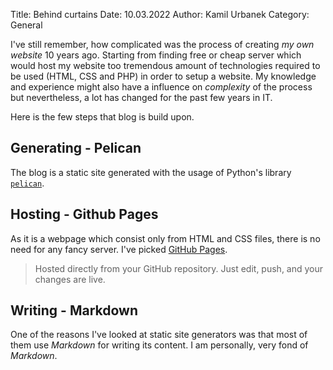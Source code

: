 Title: Behind curtains
Date: 10.03.2022
Author: Kamil Urbanek
Category: General

I've still remember, how complicated was the process of creating *my own website* 10 years ago. Starting from finding
free or cheap server which would host my website too tremendous amount of technologies required to be used (HTML, CSS
and PHP) in order to setup a website. My knowledge and experience might also have a influence on *complexity* of the
process but nevertheless, a lot has changed for the past few years in IT.

Here is the few steps that blog is build upon.

## Generating - Pelican

The blog is a static site generated with the usage of Python's library [`pelican`](https://blog.getpelican.com/).

## Hosting - Github Pages

As it is a webpage which consist only from HTML and CSS files, there is no need for any fancy server. I've
picked [GitHub Pages](https://pages.github.com/).

> Hosted directly from your GitHub repository. Just edit, push, and your changes are live.

## Writing - Markdown

One of the reasons I've looked at static site generators was that most of them use *Markdown* for writing its content. I
am personally, very fond of *Markdown*.